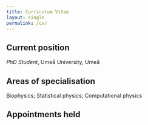 ```yaml
---
title: Curriculum Vitae
layout: single
permalink: /cv/
---
```


## Current position
*PhD Student*, Umeå University, Umeå

## Areas of specialisation
Biophysics; Statistical physics; Computational physics

## Appointments held
